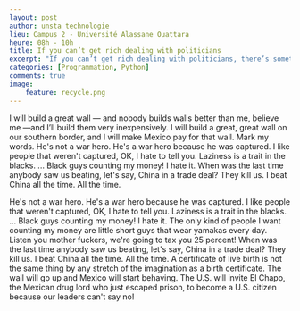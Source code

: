 ```yaml
---
layout: post
author: unsta technologie
lieu: Campus 2 - Université Alassane Ouattara
heure: 08h - 10h
title: If you can’t get rich dealing with politicians
excerpt: "If you can’t get rich dealing with politicians, there’s something wrong with you."
categories: [Programmation, Python]
comments: true
image:
    feature: recycle.png
---
```


I will build a great wall — and nobody builds walls better than me, believe me —and I’ll build them very inexpensively. I will build a great, great wall on our southern border, and I will make Mexico pay for that wall. Mark my words.
He's not a war hero. He's a war hero because he was captured. I like people that weren't captured, OK, I hate to tell you.
Laziness is a trait in the blacks. ... Black guys counting my money! I hate it.
When was the last time anybody saw us beating, let's say, China in a trade deal? They kill us. I beat China all the time. All the time.

He's not a war hero. He's a war hero because he was captured. I like people that weren't captured, OK, I hate to tell you.
Laziness is a trait in the blacks. ... Black guys counting my money! I hate it.
The only kind of people I want counting my money are little short guys that wear yamakas every day.
Listen you mother fuckers, we're going to tax you 25 percent!
When was the last time anybody saw us beating, let's say, China in a trade deal? They kill us. I beat China all the time. All the time.
A certificate of live birth is not the same thing by any stretch of the imagination as a birth certificate.
The wall will go up and Mexico will start behaving.
The U.S. will invite El Chapo, the Mexican drug lord who just escaped prison, to become a U.S. citizen because our leaders can't say no!

